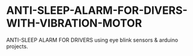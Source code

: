# ANTI-SLEEP-ALARM-FOR-DIVERS-WITH-VIBRATION-MOTOR
ANTI-SLEEP ALARM FOR DRIVERS using eye blink sensors &amp; arduino projects.
